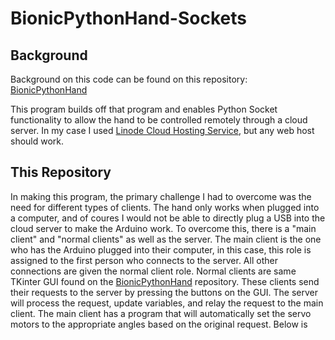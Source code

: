 # BionicPythonHand-Sockets

## Background
Background on this code can be found on this repository: [BionicPythonHand](https://github.com/erick-sousa/BionicPythonHand)

This program builds off that program and enables Python Socket functionality to allow the hand to be controlled remotely through a cloud server. In my case I used [Linode Cloud Hosting Service](https://www.linode.com/lp/free-credit/?locationid=72487&msclkid=f866ba779de113854427db7b22d30395&utm_source=bing&utm_medium=cpc&utm_campaign=Linode%20-%20Brand%20-%20North%20America%20-%20DC&utm_term=linode&utm_content=Linode), but any web host should work. 

## This Repository 
In making this program, the primary challenge I had to overcome was the need for different types of clients. The hand only works when plugged into a computer, and of coures I would not be able to directly plug a USB into the cloud server to make the Arduino work. To overcome this, there is a "main client" and "normal clients" as well as the server. The main client is the one who has the Arduino plugged into their computer, in this case, this role is assigned to the first person who connects to the server. All other connections are given the normal client role. Normal clients are same TKinter GUI found on the [BionicPythonHand](https://github.com/erick-sousa/BionicPythonHand) repository. These clients send their requests to the server by pressing the buttons on the GUI. The server will process the request, update variables, and relay the request to the main client. The main client has a program that will automatically set the servo motors to the appropriate angles based on the original request. Below is
